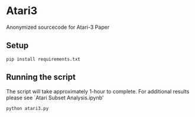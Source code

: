 # Atari3
Anonymized sourcecode for Atari-3 Paper

## Setup

```
pip install requirements.txt
```

## Running the script

The script will take approximately 1-hour to complete.
For additional results please see `Atari Subset Analysis.ipynb'

```
python atari3.py
```